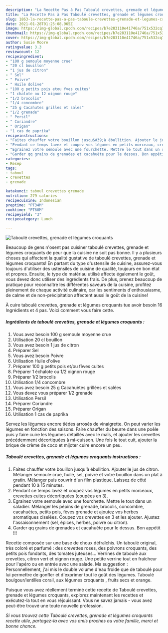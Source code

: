 ```yaml
---
description: "La Recette Pas à Pas Taboulé crevettes, grenade et légumes croquants"
title: "La Recette Pas à Pas Taboulé crevettes, grenade et légumes croquants"
slug: 1863-la-recette-pas-a-pas-taboule-crevettes-grenade-et-legumes-croquants
date: 2021-01-28T01:25:08.965Z
image: https://img-global.cpcdn.com/recipes/b7e283110e41746a/751x532cq70/taboule-crevettes-grenade-et-legumes-croquants-photo-principale-de-la-recette.jpg
thumbnail: https://img-global.cpcdn.com/recipes/b7e283110e41746a/751x532cq70/taboule-crevettes-grenade-et-legumes-croquants-photo-principale-de-la-recette.jpg
cover: https://img-global.cpcdn.com/recipes/b7e283110e41746a/751x532cq70/taboule-crevettes-grenade-et-legumes-croquants-photo-principale-de-la-recette.jpg
author: Susie Moore
ratingvalue: 3.3
reviewcount: 12
recipeingredient:
- "100 g semoule moyenne crue"
- "20 cl bouillon"
- "1 jus de citron"
- " Sel"
- " Poivre"
- " Huile dolive"
- "100 g petits pois etou fves cuites"
- "1 chalote ou 12 oignon rouge"
- "1/2 brocolis"
- "1/4 concombre"
- "25 g Cacahutes grilles et sales"
- "1/2 grenade"
- " Persil"
- " Coriandre"
- " Origan"
- "1 cas de paprika"
recipeinstructions:
- "Faites chauffer votre bouillon jusqu&#39;à ébullition. Ajouter le jus de citron. Mélanger semoule crue, huile, sel, poivre et votre bouillon dans un plat à gratin. Mélanger puis couvrir d&#39;un film plastique. Laissez de côté pendant 10 à 15 minutes."
- "Pendant ce temps lavez et coupez vos légumes en petits morceaux, crevettes cuites décortiquées (coupées en 3)."
- "Egrainez votre semoule avec une fourchette. Mettre le tout dans un saladier. Mélanger les pépins de grenade, brocolis, concombre, cacahuètes, petits pois, fèves grenade et ajoutez vos herbes aromatiques ciselées. Coupez vos crevettes en 3 et les ajouter. Ajustez l&#39;assaisonnement (sel, épices, herbes, poivre ou citron)."
- "Garder qq grains de grenades et cacahuète pour le dessus. Bon appétit !!!"
categories:
- Resep
tags:
- taboul
- crevettes
- grenade

katakunci: taboul crevettes grenade 
nutrition: 279 calories
recipecuisine: Indonesian
preptime: "PT34M"
cooktime: "PT60M"
recipeyield: "3"
recipecategory: Lunch

---
```



![Taboulé crevettes, grenade et légumes croquants](https://img-global.cpcdn.com/recipes/b7e283110e41746a/751x532cq70/taboule-crevettes-grenade-et-legumes-croquants-photo-principale-de-la-recette.jpg)

Beaucoup de gens n'osent pas cuisiner taboulé crevettes, grenade et légumes croquants de peur que la cuisine ne soit pas bonne. Il y a plusieurs choses qui affectent la qualité gustative de taboulé crevettes, grenade et légumes croquants! En partant du type d'ustensile de cuisine, assurez-vous toujours d'utiliser des ustensiles de cuisine de qualité, toujours en bon état et propres. Ensuite, le type de matériau utilisé affecte également le goût, vous devez donc utiliser des ingrédients frais. De plus, prenez beaucoup de pratique pour reconnaître les différentes saveurs de la cuisine, profitez pleinement de chaque activité culinaire, car les sentiments d'enthousiasme, de calme et de non-précipitation affectent aussi le goût de la cuisine!

<!--inarticleads1-->

À cuire taboulé crevettes, grenade et légumes croquants tue avoir besoin 16 Ingrédients et 4 pas. Voici comment vous faire cette.

##### Ingrédients de taboulé crevettes, grenade et légumes croquants :

1. Vous avez besoin 100 g semoule moyenne crue
1. Utilisation 20 cl bouillon
1. Vous avez besoin 1 jus de citron
1. Préparer  Sel
1. Vous avez besoin  Poivre
1. Utilisation  Huile d&#39;olive
1. Préparer 100 g petits pois et/ou fèves cuites
1. Préparer 1 échalote ou 1/2 oignon rouge
1. Préparer 1/2 brocolis
1. Utilisation 1/4 concombre
1. Vous avez besoin 25 g Cacahuètes grillées et salées
1. Vous devez vous préparer 1/2 grenade
1. Utilisation  Persil
1. Préparer  Coriandre
1. Préparer  Origan
1. Utilisation 1 cas de paprika


Servez les légumes encore tièdes arrosés de vinaigrette. On peut varier les légumes en fonction des saisons. Faire chauffer du beurre dans une poêle puis y faire cuire les légumes détaillés avec le maïs, et ajouter les crevettes précédemment décortiquées à mi-cuisson. Une fois le tout cuit, ajouter la brique de crème de coco et mijoter cuire encore un peu. 

<!--inarticleads2-->

##### Taboulé crevettes, grenade et légumes croquants instructions :

1. Faites chauffer votre bouillon jusqu&#39;à ébullition. Ajouter le jus de citron. Mélanger semoule crue, huile, sel, poivre et votre bouillon dans un plat à gratin. Mélanger puis couvrir d&#39;un film plastique. Laissez de côté pendant 10 à 15 minutes.
1. Pendant ce temps lavez et coupez vos légumes en petits morceaux, crevettes cuites décortiquées (coupées en 3).
1. Egrainez votre semoule avec une fourchette. Mettre le tout dans un saladier. Mélanger les pépins de grenade, brocolis, concombre, cacahuètes, petits pois, fèves grenade et ajoutez vos herbes aromatiques ciselées. Coupez vos crevettes en 3 et les ajouter. Ajustez l&#39;assaisonnement (sel, épices, herbes, poivre ou citron).
1. Garder qq grains de grenades et cacahuète pour le dessus. Bon appétit !!!


Recette composée sur une base de choux défraîchis. Un taboulé original, très coloré et parfumé : des crevettes roses, des poivrons croquants, des petits pois fondants, des tomates juteuses… Verrines de taboulé aux crevettes, citron vert et oignon rouge. Une petite verrine tout en fraîcheur pour l&#39;apéro ou en entrée avec une salade. Ma suggestion : Personnellement, j&#39;ai mis le double volume d&#39;eau froide que de taboulé pour lui permettre de gonfler et d&#39;exprimer tout le goût des légumes. Taboulé boulgour/lentilles corail, aux légumes croquants , fruits secs et orange. 

<!--inarticleads1-->

<p>
Puisque vous avez réellement terminé cette recette de Taboulé crevettes, grenade et légumes croquants, explorez maintenant les recettes et exécutez-la tout en vous réjouissant. Vous ne savez jamais - vous avez peut-être trouvé une toute nouvelle profession.
</p>

<p>
<i>Si vous trouvez cette Taboulé crevettes, grenade et légumes croquants recette utile, partagez-la avec vos amis proches ou votre famille, merci et bonne chance.</i>
</p>
